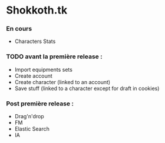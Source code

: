 # Shokkoth.tk

### En cours 
- Characters Stats


### TODO avant la première release : 
- Import equipments sets
- Create account
- Create character (linked to an account)
- Save stuff (linked to a character except for draft in cookies)


### Post première release :
- Drag'n'drop
- FM
- Elastic Search
- IA
